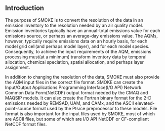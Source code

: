 ## Introduction
The purpose of SMOKE is to convert the resolution of the data in an emission inventory to the resolution needed by an air quality model. Emission inventories typically have an annual-total emissions value for each emissions source, or perhaps an average-day emissions value. The AQMs, however, typically require emissions data on an hourly basis, for each model grid cell(and perhaps model layer), and for each model species. Consequently, to achieve the input requirements of the AQM, emissions processing must(at a minimum) transform inventory data by temporal allocation, chemical speciation, spatial allocation, and perhaps layer assignment.

In addition to changing the resolution of the data, SMOKE must also provide the AQM input files in the correct file format. SMOKE can create the Input/Output Applications Programming Interface(I/O API) Network Common Data Form(NetCDF) output format needed by the CMAQ and MAQSIP models. It can also create the Fortran binary format for the 2-D emissions needed by REMSAD, UAM, and CAMx, and the ASCII elevated-point-source format used by the Ptsrce preprocessor to these models. File format is also important for the input files used by SMOKE, most of which are ASCII files, but some of which are I/O API NetCDF or CF-compliant NetCDF format files.

